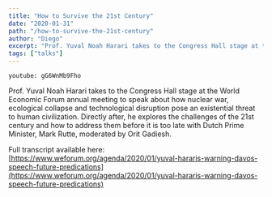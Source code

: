 ```yaml
---
title: "How to Survive the 21st Century"
date: "2020-01-31"
path: "/how-to-survive-the-21st-century"
author: "Diego"
excerpt: "Prof. Yuval Noah Harari takes to the Congress Hall stage at the World Economic Forum annual meeting to speak about how nuclear war, ecological collapse and technological disruption pose an existential threat to human civilization."
tags: ["talks"]
---
```


`youtube: gG6WnMb9Fho`

Prof. Yuval Noah Harari takes to the Congress Hall stage at the World Economic Forum annual meeting to speak about how nuclear war, ecological collapse and technological disruption pose an existential threat to human civilization. Directly after, he explores the challenges of the 21st century and how to address them before it is too late with Dutch Prime Minister, Mark Rutte, moderated by Orit Gadiesh.

Full transcript available here: [https://www.weforum.org/agenda/2020/01/yuval-hararis-warning-davos-speech-future-predications](https://www.weforum.org/agenda/2020/01/yuval-hararis-warning-davos-speech-future-predications)



